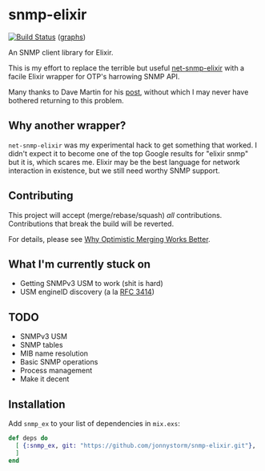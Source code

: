 # snmp-elixir

[![Build Status](https://travis-ci.org/jonnystorm/snmp-elixir.svg?branch=master)](https://travis-ci.org/jonnystorm/snmp-elixir)
([graphs](http://scribu.github.io/travis-stats/#jonnystorm/snmp-elixir/master))

An SNMP client library for Elixir.

This is my effort to replace the terrible but useful
[net-snmp-elixir](https://github.com/jonnystorm/net-snmp-elixir) with a
facile Elixir wrapper for OTP's harrowing SNMP API.

Many thanks to Dave Martin for his
[post](https://groups.google.com/forum/#!topic/elixir-lang-talk/lGWGXFoUVvc),
without which I may never have bothered returning to this problem.

## Why another wrapper?

`net-snmp-elixir` was my experimental hack to get something that worked.
I didn't expect it to become one of the top Google results for "elixir snmp"
but it is, which scares me. Elixir may be the best language for network
interaction in existence, but we still need worthy SNMP support.

## Contributing

This project will accept (merge/rebase/squash) *all* contributions.
Contributions that break the build will be reverted.

For details, please see [Why Optimistic Merging Works Better](http://hintjens.com/blog:106).

## What I'm currently stuck on

* Getting SNMPv3 USM to work (shit is hard)
* USM engineID discovery (a la [RFC 3414](https://tools.ietf.org/html/rfc3414#section-4))

## TODO

* SNMPv3 USM
* SNMP tables
* MIB name resolution
* Basic SNMP operations
* Process management
* Make it decent

## Installation

Add `snmp_ex` to your list of dependencies in `mix.exs`:

```elixir
def deps do
  [ {:snmp_ex, git: "https://github.com/jonnystorm/snmp-elixir.git"},
  ]
end
```

